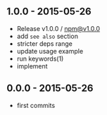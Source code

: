 

## 1.0.0 - 2015-05-26
- Release v1.0.0 / npm@v1.0.0
- add `see also` section
- stricter deps range
- update usage example
- run keywords(1)
- implement

## 0.0.0 - 2015-05-26
- first commits
